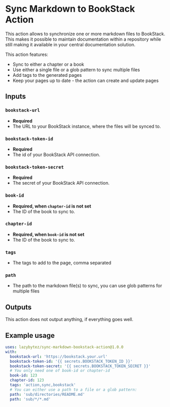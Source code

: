 # Sync Markdown to BookStack Action
This action allows to synchronize one or more markdown files to BookStack.
This makes it possible to maintain documentation within a repository while still
making it available in your central documentation solution.

This action features:
 - Sync to either a chapter or a book
 - Use either a single file or a glob pattern to sync multiple files
 - Add tags to the generated pages
 - Keep your pages up to date - the action can create and update pages

## Inputs

### `bookstack-url`
 - **Required** 
 - The URL to your BookStack instance, where the files will be synced to.

### `bookstack-token-id`
 - **Required**
 - The id of your BookStack API connection.

### `bookstack-token-secret`
 - **Required**
 - The secret of your BookStack API connection.

### `book-id`
 - **Required, when `chapter-id` is not set** 
 - The ID of the book to sync to.

### `chapter-id`
 - **Required, when `book-id` is not set** 
 - The ID of the book to sync to.

### `tags`
 - The tags to add to the page, comma separated

### `path`
 - The path to the markdown file(s) to sync, you can use glob patterns for multiple files

## Outputs
This action does not output anything, if everything goes well.

## Example usage

```yaml
uses: lazybytez/sync-markdown-bookstack-action@1.0.0
with:
  bookstack-url: 'https://bookstack.your.url'
  bookstack-token-id: '{{ secrets.BOOKSTACK_TOKEN_ID }}'
  bookstack-token-secret: '{{ secrets.BOOKSTACK_TOKEN_SECRET }}'
  # You only need one of book-id or chapter-id
  book-id: 123
  chapter-id: 123
  tags: 'action,sync,bookstack'
  # You can either use a path to a file or a glob pattern:
  path: 'sub/directories/README.md'
  path: 'sub/*/*.md'
```